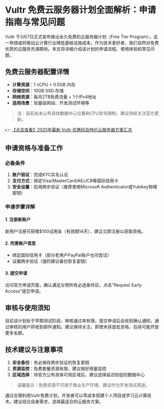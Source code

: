 # Vultr 免费云服务器计划全面解析：申请指南与常见问题

Vultr 于3月7日正式宣布推出永久免费的云服务器计划（Free Tier Program），这一举措或将推动云计算行业降低基础设施成本。作为技术爱好者，我们自然对免费优质的云服务充满期待。本文将详细介绍该计划的申请流程、使用体验和常见问题。

## 免费云服务器配置详情

- **计算资源**：1 vCPU + 0.5GB 内存
- **存储空间**：10GB SSD 存储
- **网络资源**：每月2TB免费流量 + 1个IPv4地址
- **适用场景**：轻量级网站、开发测试环境等

> 注：目前尚未公布具体数据中心位置和CPU型号限制，建议持续关注官方更新。

👉 [【点击查看】2025年最新 Vultr 优惠码及特价云服务器方案汇总](https://bit.ly/VuLtr)

## 申请资格与准备工作

### 必备条件
1. **账户验证**：完成KYC实名认证
2. **支付方式**：绑定Visa/MasterCard/AE/JCB等国际信用卡
3. **安全设置**：启用两步验证（推荐使用Microsoft Authenticator或Yubikey物理密钥）

### 申请步骤详解

#### 1. 注册新账户
新用户注册可获赠$100试用金（有效期14天），建议立即注册以获取资格。

#### 2. 完善账户信息
- 绑定国际信用卡（部分老用户PayPal账户也可尝试）
- 设置两步验证（强烈建议备份恢复密钥）

#### 3. 提交申请
访问官方申请页面，确认满足左侧所有必选条件后，点击"Request Early Access"提交申请。

## 审核与使用须知

目前该计划处于早期测试阶段，审核通过率有限。提交申请后会收到确认通知，通过审核的用户将收到邮件通知。建议保持关注，即使未获首批资格，后续可能开放更多名额。

## 技术建议与注意事项

1. **安全备份**：务必保存两步验证的恢复密钥
2. **资源监控**：免费套餐资源有限，建议做好用量监控
3. **区域选择**：待官方公布具体可用区域后，建议选择延迟较低的数据中心

> 温馨提示：免费资源不可用于商业生产环境，建议作为开发测试用途。

通过合理利用Vultr免费计划，开发者可以零成本搭建个人项目或学习云计算技术。建议结合自身需求，选择最适合的云服务方案。